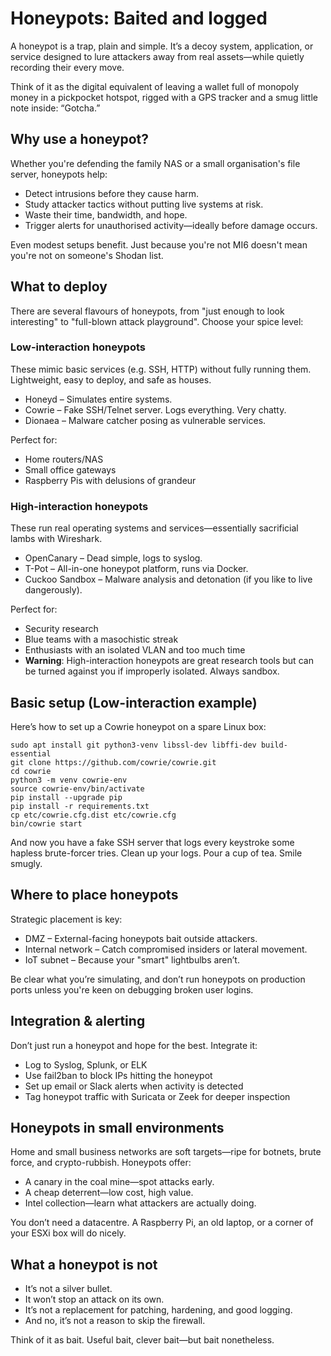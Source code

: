 # Honeypots: Baited and logged

A honeypot is a trap, plain and simple. It’s a decoy system, application, or service designed to lure attackers 
away from real assets—while quietly recording their every move.

Think of it as the digital equivalent of leaving a wallet full of monopoly money in a pickpocket hotspot, rigged 
with a GPS tracker and a smug little note inside: “Gotcha.”

## Why use a honeypot?

Whether you're defending the family NAS or a small organisation's file server, honeypots help:

* Detect intrusions before they cause harm.
* Study attacker tactics without putting live systems at risk.
* Waste their time, bandwidth, and hope.
* Trigger alerts for unauthorised activity—ideally before damage occurs.

Even modest setups benefit. Just because you're not MI6 doesn't mean you're not on someone's Shodan list.

## What to deploy

There are several flavours of honeypots, from "just enough to look interesting" to "full-blown attack playground". 
Choose your spice level:

### Low-interaction honeypots

These mimic basic services (e.g. SSH, HTTP) without fully running them. Lightweight, easy to deploy, and safe as houses.

* Honeyd – Simulates entire systems.
* Cowrie – Fake SSH/Telnet server. Logs everything. Very chatty.
* Dionaea – Malware catcher posing as vulnerable services.

Perfect for:

* Home routers/NAS
* Small office gateways
* Raspberry Pis with delusions of grandeur

### High-interaction honeypots

These run real operating systems and services—essentially sacrificial lambs with Wireshark.

* OpenCanary – Dead simple, logs to syslog.
* T-Pot – All-in-one honeypot platform, runs via Docker.
* Cuckoo Sandbox – Malware analysis and detonation (if you like to live dangerously).

Perfect for:

* Security research
* Blue teams with a masochistic streak
* Enthusiasts with an isolated VLAN and too much time
* **Warning**: High-interaction honeypots are great research tools but can be turned against you if improperly isolated. Always sandbox.

## Basic setup (Low-interaction example)

Here’s how to set up a Cowrie honeypot on a spare Linux box:

```
sudo apt install git python3-venv libssl-dev libffi-dev build-essential
git clone https://github.com/cowrie/cowrie.git
cd cowrie
python3 -m venv cowrie-env
source cowrie-env/bin/activate
pip install --upgrade pip
pip install -r requirements.txt
cp etc/cowrie.cfg.dist etc/cowrie.cfg
bin/cowrie start
```

And now you have a fake SSH server that logs every keystroke some hapless brute-forcer tries. Clean up your logs. 
Pour a cup of tea. Smile smugly.

## Where to place honeypots

Strategic placement is key:

* DMZ – External-facing honeypots bait outside attackers.
* Internal network – Catch compromised insiders or lateral movement.
* IoT subnet – Because your "smart" lightbulbs aren’t.

Be clear what you’re simulating, and don’t run honeypots on production ports unless you're keen on debugging broken 
user logins.

## Integration & alerting

Don’t just run a honeypot and hope for the best. Integrate it:

* Log to Syslog, Splunk, or ELK
* Use fail2ban to block IPs hitting the honeypot
* Set up email or Slack alerts when activity is detected
* Tag honeypot traffic with Suricata or Zeek for deeper inspection

## Honeypots in small environments

Home and small business networks are soft targets—ripe for botnets, brute force, and crypto-rubbish. Honeypots offer:

* A canary in the coal mine—spot attacks early.
* A cheap deterrent—low cost, high value.
* Intel collection—learn what attackers are actually doing.

You don’t need a datacentre. A Raspberry Pi, an old laptop, or a corner of your ESXi box will do nicely.

## What a honeypot is not

* It’s not a silver bullet.
* It won’t stop an attack on its own.
* It’s not a replacement for patching, hardening, and good logging.
* And no, it’s not a reason to skip the firewall.

Think of it as bait. Useful bait, clever bait—but bait nonetheless.
